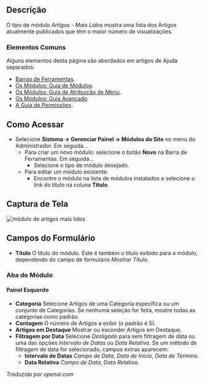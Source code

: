 <!-- Filename: Help4.x:Site_Modules:_Articles_-_Most_Read / Display title: Módulos: Artigos - Mais Lidos -->

## Descrição

O tipo de módulo *Artigos - Mais Lidos* mostra uma lista dos Artigos atualmente publicados que têm o maior número de visualizações.

### Elementos Comuns

Alguns elementos desta página são abordados em artigos de Ajuda separados:

* [Barras de Ferramentas](jdocmanual?article=help/common-elements/toolbars).
* [Os Módulos: Guia de Módulos](jdocmanual?article=help/modules/modules-module-tab).
* [Os Módulos: Guia de Atribuição de Menu](jdocmanual?article=help/modules/modules-menu-assignment-tab).
* [Os Módulos: Guia Avançado](jdocmanual?article=help/modules/modules-advanced-tab).
* [A Guia de Permissões](jdocmanual?article=help/common-elements/edit-permissions).

## Como Acessar

- Selecione **Sistema → Gerenciar Painel → Módulos do Site** no menu do Administrador. Em seguida...
  - Para criar um novo módulo: selecione o botão **Novo** na Barra de Ferramentas. Em seguida...
    - Selecione o tipo de módulo desejado.
  - Para editar um módulo existente:
    - Encontre o módulo na lista de módulos instalados e selecione o link do título na coluna **Título**.

## Captura de Tela

![módulo de artigos mais lidos](../../../pt/images/modules-site/modules-articles-most-read-module-tab.png)

## Campos do Formulário

- **Título** O título do módulo. Este é também o título exibido
  para o módulo, dependendo do campo de formulário *Mostrar Título*.

### Aba do Módulo

#### Painel Esquerdo

- **Categoria** Selecione Artigos de uma Categoria específica ou um conjunto de
  Categorias. Se nenhuma seleção for feita, mostre todas as categorias como padrão.
- **Contagem** O número de Artigos a exibir (o padrão é 5).
- **Artigos em Destaque** Mostrar ou esconder Artigos em Destaque.
- **Filtragem por Data** Selecione *Desligado* para sem filtragem de data ou uma das opções *Intervalo de Datas*
  ou *Data Relativa*. Se um método de filtragem de data for selecionado, campos extras
  aparecem:
  - **Intervalo de Datas** *Campo de Data*, *Data de Início*, *Data de Término*.
  - **Data Relativa** *Campo de Data*, *Data Relativa*.

*Traduzido por openai.com*

